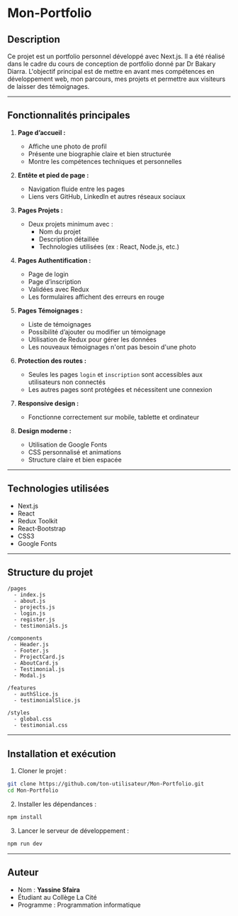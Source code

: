 # Mon-Portfolio

## Description

Ce projet est un portfolio personnel développé avec Next.js. Il a été réalisé dans le cadre du cours de conception de portfolio donné par Dr Bakary Diarra. L'objectif principal est de mettre en avant mes compétences en développement web, mon parcours, mes projets et permettre aux visiteurs de laisser des témoignages.

---

## Fonctionnalités principales

1. **Page d’accueil :**
   - Affiche une photo de profil
   - Présente une biographie claire et bien structurée
   - Montre les compétences techniques et personnelles

2. **Entête et pied de page :**
   - Navigation fluide entre les pages
   - Liens vers GitHub, LinkedIn et autres réseaux sociaux

3. **Pages Projets :**
   - Deux projets minimum avec :
     - Nom du projet
     - Description détaillée
     - Technologies utilisées (ex : React, Node.js, etc.)

4. **Pages Authentification :**
   - Page de login
   - Page d’inscription
   - Validées avec Redux
   - Les formulaires affichent des erreurs en rouge

5. **Pages Témoignages :**
   - Liste de témoignages
   - Possibilité d’ajouter ou modifier un témoignage
   - Utilisation de Redux pour gérer les données
   - Les nouveaux témoignages n'ont pas besoin d'une photo

6. **Protection des routes :**
   - Seules les pages `login` et `inscription` sont accessibles aux utilisateurs non connectés
   - Les autres pages sont protégées et nécessitent une connexion

7. **Responsive design :**
   - Fonctionne correctement sur mobile, tablette et ordinateur

8. **Design moderne :**
   - Utilisation de Google Fonts
   - CSS personnalisé et animations
   - Structure claire et bien espacée

---

## Technologies utilisées

- Next.js
- React
- Redux Toolkit
- React-Bootstrap
- CSS3
- Google Fonts

---

## Structure du projet

```
/pages
  - index.js
  - about.js
  - projects.js
  - login.js
  - register.js
  - testimonials.js

/components
  - Header.js
  - Footer.js
  - ProjectCard.js
  - AboutCard.js
  - Testimonial.js
  - Modal.js

/features
  - authSlice.js
  - testimonialSlice.js

/styles
  - global.css
  - testimonial.css
```

---

## Installation et exécution

1. Cloner le projet :

```bash
git clone https://github.com/ton-utilisateur/Mon-Portfolio.git
cd Mon-Portfolio
```

2. Installer les dépendances :

```bash
npm install
```

3. Lancer le serveur de développement :

```bash
npm run dev
```

---

## Auteur

- Nom : **Yassine Sfaira**
- Étudiant au Collège La Cité
- Programme : Programmation informatique
